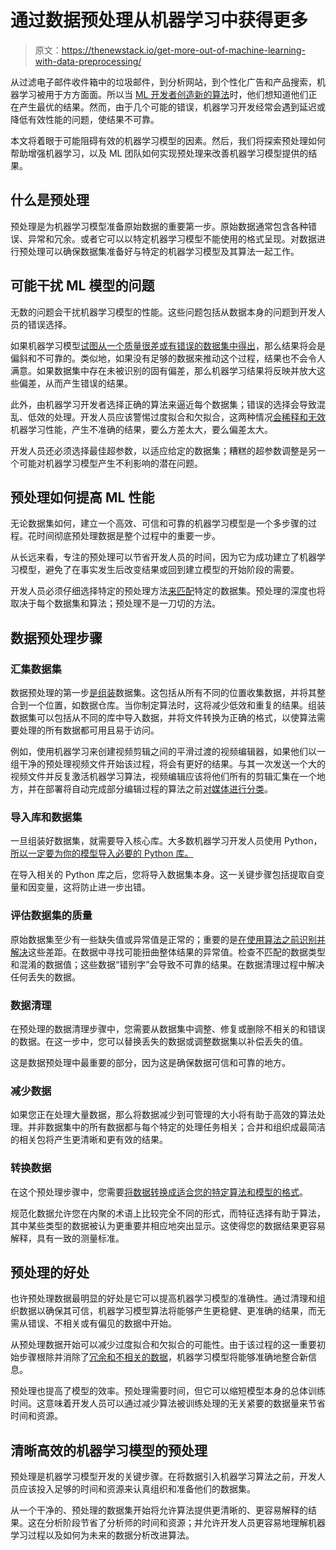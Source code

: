 # 通过数据预处理从机器学习中获得更多

> 原文：<https://thenewstack.io/get-more-out-of-machine-learning-with-data-preprocessing/>

从过滤电子邮件收件箱中的垃圾邮件，到分析网站，到个性化广告和产品搜索，机器学习被用于方方面面。所以当 [ML 开发者创造新的算法](https://thenewstack.io/the-ultimate-guide-to-machine-learning-frameworks/)时，他们想知道他们正在产生最优的结果。然而，由于几个可能的错误，机器学习开发经常会遇到延迟或降低有效性能的问题，使结果不可靠。

本文将着眼于可能阻碍有效的机器学习模型的因素。然后，我们将探索预处理如何帮助增强机器学习，以及 ML 团队如何实现预处理来改善机器学习模型提供的结果。

## 什么是预处理

预处理是为机器学习模型准备原始数据的重要第一步。原始数据通常包含各种错误、异常和冗余。或者它可以以特定机器学习模型不能使用的格式呈现。对数据进行预处理可以确保数据集准备好与特定的机器学习模型及其算法一起工作。

## 可能干扰 ML 模型的问题

无数的问题会干扰机器学习模型的性能。这些问题包括从数据本身的问题到开发人员的错误选择。

如果机器学习模型[试图从一个质量很差或有错误的数据集中得出](https://thenewstack.io/creating-machine-learning-models-takes-too-much-time/)，那么结果将会是偏斜和不可靠的。类似地，如果没有足够的数据来推动这个过程，结果也不会令人满意。如果数据集中存在未被识别的固有偏差，那么机器学习结果将反映并放大这些偏差，从而产生错误的结果。

此外，由机器学习开发者选择正确的算法来逼近每个数据集；错误的选择会导致混乱、低效的处理。开发人员应该警惕过度拟合和欠拟合，这两种情况[会稀释和无效](https://www.javatpoint.com/overfitting-and-underfitting-in-machine-learning)机器学习性能，产生不准确的结果，要么方差太大，要么偏差太大。

开发人员还必须选择最佳超参数，以适应给定的数据集；糟糕的超参数调整是另一个可能对机器学习模型产生不利影响的潜在问题。

## 预处理如何提高 ML 性能

无论数据集如何，建立一个高效、可信和可靠的机器学习模型是一个多步骤的过程。花时间彻底预处理数据是整个过程中的重要一步。

从长远来看，专注的预处理可以节省开发人员的时间，因为它为成功建立了机器学习模型，避免了在事实发生后改变结果或回到建立模型的开始阶段的需要。

开发人员必须仔细选择特定的预处理方法[来匹配](https://www.v7labs.com/blog/data-preprocessing-guide)特定的数据集。预处理的深度也将取决于每个数据集和算法；预处理不是一刀切的方法。

## 数据预处理步骤

### 汇集数据集

数据预处理的第一步[是组装](https://www.upgrad.com/blog/data-preprocessing-in-machine-learning/)数据集。这包括从所有不同的位置收集数据，并将其整合到一个位置，如数据仓库。当你制定算法时，这将减少低效和重复的结果。组装数据集可以包括从不同的库中导入数据，并将文件转换为正确的格式，以使算法需要处理的所有数据都可用且易于访问。

例如，使用机器学习来创建视频剪辑之间的平滑过渡的视频编辑器，如果他们以一组干净的预处理视频文件开始该过程，将会有更好的结果。与其一次发送一个大的视频文件并反复激活机器学习算法，视频编辑应该将他们所有的剪辑汇集在一个地方，并在部署将自动完成部分编辑过程的算法之前[对媒体进行分类](https://massive.io/how-to/how-to-send-large-videos/)。

### 导入库和数据集

一旦组装好数据集，就需要导入核心库。大多数机器学习开发人员使用 Python，[所以一定要为你的模型导入必要的 Python 库。](https://codeberryschool.com/blog/en/how-to-import-a-library-in-python/)

在导入相关的 Python 库之后，您将导入数据集本身。这一关键步骤包括提取自变量和因变量，这将防止进一步出错。

### 评估数据集的质量

原始数据集至少有一些缺失值或异常值是正常的；重要的是[在使用算法之前识别并解决](https://www.sciencedirect.com/topics/engineering/anomaly-detection)这些差距。在数据中寻找可能扭曲整体结果的异常值。检查不匹配的数据类型和混淆的数据值；这些数据“错别字”会导致不可靠的结果。在数据清理过程中解决任何丢失的数据。

### 数据清理

在预处理的数据清理步骤中，您需要从数据集中调整、修复或删除不相关的和错误的数据。在这一步中，您可以替换丢失的数据或调整数据集以补偿丢失的值。

这是数据预处理中最重要的部分，因为这是确保数据可信和可靠的地方。

### 减少数据

如果您正在处理大量数据，那么将数据减少到可管理的大小将有助于高效的算法处理。并非数据集中的所有数据都与每个特定的处理任务相关；合并和组织成最简洁的相关包将产生更清晰和更有效的结果。

### 转换数据

在这个预处理步骤中，您需要[将数据转换成适合您的特定算法和模型的格式](https://www.stitchdata.com/resources/data-transformation/)。

规范化数据允许您在内聚的术语上比较完全不同的形式，而特征选择有助于算法，其中某些类型的数据被认为更重要并相应地突出显示。这使得您的数据结果更容易解释，具有一致的测量标准。

## 预处理的好处

也许预处理数据最明显的好处是它可以提高机器学习模型的准确性。通过清理和组织数据以确保其可信，机器学习模型算法将能够产生更稳健、更准确的结果，而无需从错误、不相关或有偏见的数据中开始。

从预处理数据开始可以减少过度拟合和欠拟合的可能性。由于该过程的这一重要初始步骤根除并消除了[冗余和不相关的数据](https://thenewstack.io/do-we-need-data-normalization-anymore/)，机器学习模型将能够准确地整合新信息。

预处理也提高了模型的效率。预处理需要时间，但它可以缩短模型本身的总体训练时间。这意味着开发人员可以通过减少算法被训练处理的无关紧要的数据量来节省时间和资源。

## 清晰高效的机器学习模型的预处理

预处理是机器学习模型开发的关键步骤。在将数据引入机器学习算法之前，开发人员应该投入足够的时间和资源来认真组织和准备他们的数据集。

从一个干净的、预处理的数据集开始将允许算法提供更清晰的、更容易解释的结果。这在分析阶段节省了分析师的时间和资源；并允许开发人员更容易地理解机器学习过程以及如何为未来的数据分析改进算法。

<svg xmlns:xlink="http://www.w3.org/1999/xlink" viewBox="0 0 68 31" version="1.1"><title>Group</title> <desc>Created with Sketch.</desc></svg>
